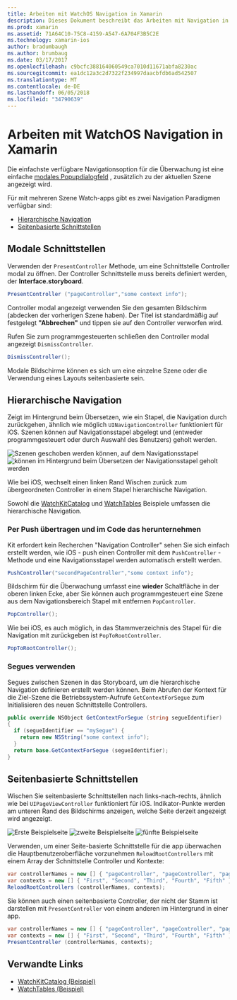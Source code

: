 ```yaml
---
title: Arbeiten mit WatchOS Navigation in Xamarin
description: Dieses Dokument beschreibt das Arbeiten mit Navigation in einer Anwendung WatchOS. Es wird erläutert, modale Schnittstellen, die hierarchische Navigation und die seitenbasierte Schnittstellen.
ms.prod: xamarin
ms.assetid: 71A64C10-75C8-4159-A547-6A704F3B5C2E
ms.technology: xamarin-ios
author: bradumbaugh
ms.author: brumbaug
ms.date: 03/17/2017
ms.openlocfilehash: c9bcfc388164060549ca7010d11671abfa8230ac
ms.sourcegitcommit: ea1dc12a3c2d7322f234997daacbfdb6ad542507
ms.translationtype: MT
ms.contentlocale: de-DE
ms.lasthandoff: 06/05/2018
ms.locfileid: "34790639"
---
```

# <a name="working-with-watchos-navigation-in-xamarin"></a>Arbeiten mit WatchOS Navigation in Xamarin

Die einfachste verfügbare Navigationsoption für die Überwachung ist eine einfache [modales Popupdialogfeld](#modal) , zusätzlich zu der aktuellen Szene angezeigt wird.

Für mit mehreren Szene Watch-apps gibt es zwei Navigation Paradigmen verfügbar sind:

- [Hierarchische Navigation](#Hierarchical_Navigation)
- [Seitenbasierte Schnittstellen](#Page-Based_Interfaces)

<a name="modal"/>

## <a name="modal-interfaces"></a>Modale Schnittstellen

Verwenden der `PresentController` Methode, um eine Schnittstelle Controller modal zu öffnen. Der Controller Schnittstelle muss bereits definiert werden, der **Interface.storyboard**.

```csharp
PresentController ("pageController","some context info");
```

Controller modal angezeigt verwenden Sie den gesamten Bildschirm (abdecken der vorherigen Szene haben). Der Titel ist standardmäßig auf festgelegt **"Abbrechen"** und tippen sie auf den Controller verworfen wird.

Rufen Sie zum programmgesteuerten schließen den Controller modal angezeigt `DismissController`.

```csharp
DismissController();
```

Modale Bildschirme können es sich um eine einzelne Szene oder die Verwendung eines Layouts seitenbasierte sein.

<a name="Hierarchical_Navigation"/>

## <a name="hierarchical-navigation"></a>Hierarchische Navigation

Zeigt im Hintergrund beim Übersetzen, wie ein Stapel, die Navigation durch zurückgehen, ähnlich wie möglich `UINavigationController` funktioniert für iOS. Szenen können auf Navigationsstapel abgelegt und (entweder programmgesteuert oder durch Auswahl des Benutzers) geholt werden.

![](navigation-images/hierarchy-1.png "Szenen geschoben werden können, auf dem Navigationsstapel") ![](navigation-images/hierarchy-2.png "können im Hintergrund beim Übersetzen der Navigationsstapel geholt werden")

Wie bei iOS, wechselt einen linken Rand Wischen zurück zum übergeordneten Controller in einem Stapel hierarchische Navigation.

Sowohl die [WatchKitCatalog](https://developer.xamarin.com/samples/WatchKitCatalog) und [WatchTables](https://developer.xamarin.com/samples/WatchTables) Beispiele umfassen die hierarchische Navigation.

### <a name="pushing-and-popping-in-code"></a>Per Push übertragen und im Code das herunternehmen

Kit erfordert kein Recherchen "Navigation Controller" sehen Sie sich einfach erstellt werden, wie iOS - push einen Controller mit dem `PushController` -Methode und eine Navigationsstapel werden automatisch erstellt werden.

```csharp
PushController("secondPageController","some context info");
```

Bildschirm für die Überwachung umfasst eine **wieder** Schaltfläche in der oberen linken Ecke, aber Sie können auch programmgesteuert eine Szene aus dem Navigationsbereich Stapel mit entfernen `PopController`.

```csharp
PopController();
```

Wie bei iOS, es auch möglich, in das Stammverzeichnis des Stapel für die Navigation mit zurückgeben ist `PopToRootController`.

```csharp
PopToRootController();
```

### <a name="using-segues"></a>Segues verwenden

Segues zwischen Szenen in das Storyboard, um die hierarchische Navigation definieren erstellt werden können. Beim Abrufen der Kontext für die Ziel-Szene die Betriebssystem-Aufrufe `GetContextForSegue` zum Initialisieren des neuen Schnittstelle Controllers.

```csharp
public override NSObject GetContextForSegue (string segueIdentifier)
{
  if (segueIdentifier == "mySegue") {
    return new NSString("some context info");
  }
  return base.GetContextForSegue (segueIdentifier);
}
```
<a name="Page-Based_Interfaces"/>

## <a name="page-based-interfaces"></a>Seitenbasierte Schnittstellen

Wischen Sie seitenbasierte Schnittstellen nach links-nach-rechts, ähnlich wie bei `UIPageViewController` funktioniert für iOS. Indikator-Punkte werden am unteren Rand des Bildschirms anzeigen, welche Seite derzeit angezeigt wird angezeigt.

![](navigation-images/paged-1.png "Erste Beispielseite") ![](navigation-images/paged-2.png "zweite Beispielseite") ![](navigation-images/paged-5.png "fünfte Beispielseite")


Verwenden, um einer Seite-basierte Schnittstelle für die app überwachen die Hauptbenutzeroberfläche vorzunehmen `ReloadRootControllers` mit einem Array der Schnittstelle Controller und Kontexte:

```csharp
var controllerNames = new [] { "pageController", "pageController", "pageController", "pageController", "pageController" };
var contexts = new [] { "First", "Second", "Third", "Fourth", "Fifth" };
ReloadRootControllers (controllerNames, contexts);
```

Sie können auch einen seitenbasierte Controller, der nicht der Stamm ist darstellen mit `PresentController` von einem anderen im Hintergrund in einer app.

```csharp
var controllerNames = new [] { "pageController", "pageController", "pageController", "pageController", "pageController" };
var contexts = new [] { "First", "Second", "Third", "Fourth", "Fifth" };
PresentController (controllerNames, contexts);
```



## <a name="related-links"></a>Verwandte Links

- [WatchKitCatalog (Beispiel)](https://developer.xamarin.com/samples/monotouch/WatchKit/WatchKitCatalog/)
- [WatchTables (Beispiel)](https://developer.xamarin.com/samples/monotouch/WatchKit/WatchTables/)
